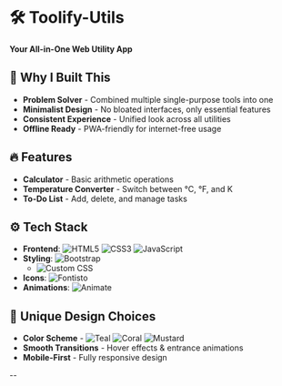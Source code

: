# 🛠️ Toolify-Utils  
**Your All-in-One Web Utility App**  


## 🌟 Why I Built This  
- **Problem Solver** - Combined multiple single-purpose tools into one  
- **Minimalist Design** - No bloated interfaces, only essential features  
- **Consistent Experience** - Unified look across all utilities  
- **Offline Ready** - PWA-friendly for internet-free usage  

## 🔥 Features  
- **Calculator** - Basic arithmetic operations  
- **Temperature Converter** - Switch between °C, °F, and K  
- **To-Do List** - Add, delete, and manage tasks  

## ⚙ Tech Stack  
- **Frontend**: 
  ![HTML5](https://img.shields.io/badge/-HTML5-E34F26?logo=html5&logoColor=white)
  ![CSS3](https://img.shields.io/badge/-CSS3-1572B6?logo=css3&logoColor=white)
  ![JavaScript](https://img.shields.io/badge/-JavaScript-F7DF1E?logo=javascript&logoColor=black)
- **Styling**: 
  ![Bootstrap](https://img.shields.io/badge/-Bootstrap-7952B3?logo=bootstrap&logoColor=white)
  +  ![Custom CSS](https://img.shields.io/badge/-CSS3-1572B6?logo=css3&logoColor=white) 
- **Icons**: 
![Fontisto](https://img.shields.io/badge/-Fontisto-1A1B27?logo=fontisto&logoColor=white)
- **Animations**: 
![Animate](https://img.shields.io/badge/-Fontisto-1A1B27?logo=fontisto&logoColor=white)

## 🎨 Unique Design Choices  
- **Color Scheme** - 
![Teal](https://img.shields.io/badge/-Teal-008080?logoColor=white) ![Coral](https://img.shields.io/badge/-Coral-FF7F50?logoColor=white) ![Mustard](https://img.shields.io/badge/-Mustard-FFDB58?logoColor=black)
- **Smooth Transitions** - Hover effects & entrance animations  
- **Mobile-First** - Fully responsive design  

--
